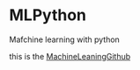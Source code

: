 # MLPython
Mafchine learning with python

this is the [MachineLeaningGithub](https://github.com/pbharrin/machinelearninginaction)
